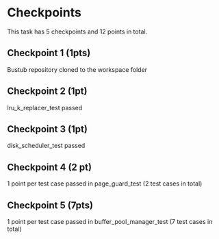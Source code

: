 # Checkpoints

This task has 5 checkpoints and 12 points in total.

## Checkpoint 1 (1pts)

Bustub repository cloned to the workspace folder

## Checkpoint 2 (1pt)

lru_k_replacer_test passed

## Checkpoint 3 (1pt)

disk_scheduler_test passed

## Checkpoint 4 (2 pt)

1 point per test case passed in page_guard_test (2 test cases in total)

## Checkpoint 5 (7pts)

1 point per test case passed in buffer_pool_manager_test (7 test cases in total)
